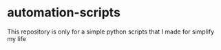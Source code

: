 # automation-scripts
This repository is only for a simple python scripts that I made for simplify my life
